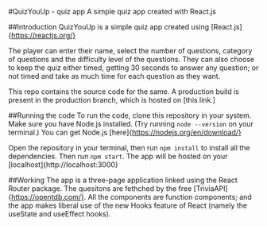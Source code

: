 #QuizYouUp - quiz app
A simple quiz app created with React.js

##Introduction
QuizYouUp is a simple quiz app created using [React.js]{https://reactjs.org/}

The player can enter their name, select the number of questions, category of questions and the difficulty level of the questions.
They can also choose to keep the quiz either timed, getting 30 seconds to answer any question; or not timed and take as much time for each question as they want.

This repo contains the source code for the same. A production build is present in the production branch, which is hosted on [this link.]

##Running the code
To run the code, clone this repository in your system. Make sure you have Node.js installed. (Try running `node --version` on your terminal.)
You can get Node.js [here]{https://nodejs.org/en/download/}

Open the repository in your terminal, then run `npm install` to install all the dependencies. 
Then run `npm start`. The app will be hosted on your [localhost]{http://localhost:3000}

##Working
The app is a three-page application linked using the React Router package. The quesitons are fethched by the free [TriviaAPI]{https://opentdb.com/}. 
All the components are function components; and the app makes liberal use of the new Hooks feature of React (namely the useState and useEffect hooks).

